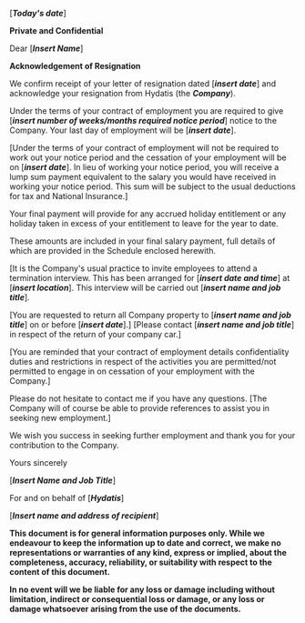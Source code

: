 \[***Today's date***\]

**Private and Confidential**

Dear \[***Insert Name***\]

**Acknowledgement of Resignation**

We confirm receipt of your letter of resignation dated \[***insert date***\] and acknowledge your resignation from Hydatis (the ***Company***).

Under the terms of your contract of employment you are required to give \[***insert number of weeks/months required notice period***\] notice to the Company. Your last day of employment will be \[***insert date***\].

\[Under the terms of your contract of employment will not be required to work out your notice period and the cessation of your employment will be on \[***insert date***\]. In lieu of working your notice period, you will receive a lump sum payment equivalent to the salary you would have received in working your notice period. This sum will be subject to the usual deductions for tax and National Insurance.\]

Your final payment will provide for any accrued holiday entitlement or any holiday taken in excess of your entitlement to leave for the year to date.

These amounts are included in your final salary payment, full details of which are provided in the Schedule enclosed herewith.

\[It is the Company's usual practice to invite employees to attend a termination interview. This has been arranged for \[***insert date and time***\] at \[***insert location***\]. This interview will be carried out \[***insert name and job title***\].

\[You are requested to return all Company property to \[***insert name and job title***\] on or before \[***insert date***\].\] \[Please contact \[***insert name and job title***\] in respect of the return of your company car.\]

\[You are reminded that your contract of employment details confidentiality duties and restrictions in respect of the activities you are permitted/not permitted to engage in on cessation of your employment with the Company.\]

Please do not hesitate to contact me if you have any questions. \[The Company will of course be able to provide references to assist you in seeking new employment.\]

We wish you success in seeking further employment and thank you for your contribution to the Company.

Yours sincerely

\[***Insert Name and Job Title***\]

For and on behalf of \[***Hydatis***\]

\[***Insert name and address of recipient***\]

**This document is for general information purposes only. While we endeavour to keep the information up to date and correct, we make no representations or warranties of any kind, express or implied, about the completeness, accuracy, reliability, or suitability with respect to the content of this document.**

**In no event will we be liable for any loss or damage including without limitation, indirect or consequential loss or damage, or any loss or damage whatsoever arising from the use of the documents.**

